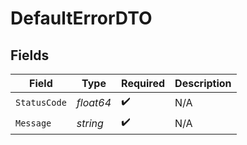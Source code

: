 # DefaultErrorDTO


## Fields

| Field              | Type               | Required           | Description        |
| ------------------ | ------------------ | ------------------ | ------------------ |
| `StatusCode`       | *float64*          | :heavy_check_mark: | N/A                |
| `Message`          | *string*           | :heavy_check_mark: | N/A                |